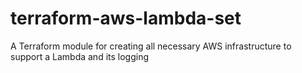 # terraform-aws-lambda-set
A Terraform module for creating all necessary AWS infrastructure to support a Lambda and its logging
